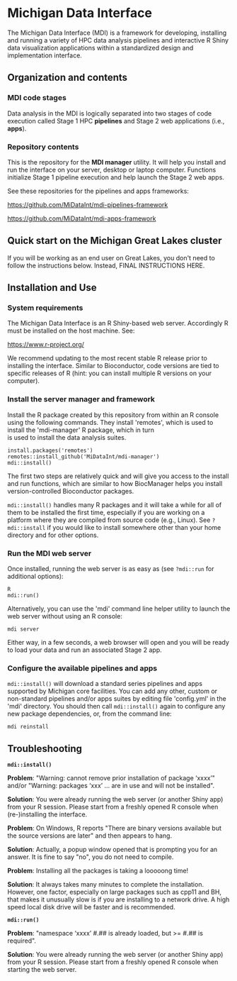 
# Michigan Data Interface

The Michigan Data Interface (MDI) is a framework for developing,
installing and running a variety of HPC data analysis pipelines
and interactive R Shiny data visualization applications
within a standardized design and implementation interface.

## Organization and contents

### MDI code stages

Data analysis in the MDI is logically separated
into two stages of code execution called Stage 1 HPC **pipelines**
and Stage 2 web applications (i.e., **apps**).

### Repository contents

This is the repository for the **MDI manager** utility.
It will help you install and run the interface on your server,
desktop or laptop computer. Functions initialize Stage 1 pipeline
execution and help launch the Stage 2 web apps.

See these repositories for the pipelines and apps frameworks:

https://github.com/MiDataInt/mdi-pipelines-framework

https://github.com/MiDataInt/mdi-apps-framework

## Quick start on the Michigan Great Lakes cluster

If you will be working as an end user on Great Lakes, you
don't need to follow the instructions below. Instead,
FINAL INSTRUCTIONS HERE.

## Installation and Use

### System requirements

The Michigan Data Interface is an R Shiny-based web server.
Accordingly R must be installed on the host machine. See:

https://www.r-project.org/

We recommend updating to the most recent stable R release prior
to installing the interface. Similar to Bioconductor, code
versions are tied to specific releases of R (hint: you can install
multiple R versions on your computer).

### Install the server manager and framework

Install the R package created by this repository from within an
R console using the following commands. They install 'remotes',
which is used to install the 'mdi-manager' R package, which in turn  
is used to install the data analysis suites.

```
install.packages('remotes')
remotes::install_github('MiDataInt/mdi-manager')
mdi::install()
```

The first two steps are relatively quick and will give you access
to the install and run functions, which are similar to
how BiocManager helps you install version-controlled Bioconductor
packages.

<code>mdi::install()</code> handles many R packages and it
will take a while for all of them to be installed the first time,
especially if you are working on a platform where they are compiled
from source code (e.g., Linux). See <code>?mdi::install</code> if you
would like to install somewhere other than your home directory and
for other options.

### Run the MDI web server

Once installed, running the web server is as easy as (see
<code>?mdi::run</code> for additional options):

```
R
mdi::run()
```

Alternatively, you can use the 'mdi' command line helper utility
to launch the web server without using an R console:

```
mdi server
```

Either way, in a few seconds, a web browser will open and you will be 
ready to load your data and run an associated Stage 2 app.

### Configure the available pipelines and apps

<code>mdi::install()</code> will download a standard series
pipelines and apps supported by Michigan core facilities. You can
add any other, custom or non-standard pipelines and/or apps suites
by editing file 'config.yml' in the 'mdi' directory.
You should then call <code>mdi::install()</code> again to configure 
any new package dependencies, or, from the command line:

```
mdi reinstall
```

## Troubleshooting

**<code>mdi::install()</code>**

**Problem**: "Warning: cannot remove prior installation of package ‘xxxx’" and/or
"Warning: packages ‘xxx’ ... are in use and will not be installed".

**Solution**: You were already running the web server (or another Shiny app)
from your R session. Please start from a freshly opened R console when
(re-)installing the interface.


**Problem**: On Windows, R reports "There are binary versions available but the
source versions are later" and then appears to hang.

**Solution**: Actually, a popup window opened that is
prompting you for an answer. It is fine to say "no", you do not need to compile.


**Problem**: Installing all the packages is taking a looooong time!

**Solution**: It always takes many minutes to complete the installation.
However, one factor, especially on large packages such as cpp11 and BH,
that makes it unusually slow is if you are installing to a network drive.
A high speed local disk drive will be faster and is recommended. 


**<code>mdi::run()</code>**

**Problem**: "namespace ‘xxxx’ #.## is already loaded, but >= #.## is required".

**Solution**: You were already running the web server (or another Shiny app)
from your R session. Please start from a freshly opened R console when
starting the web server.
